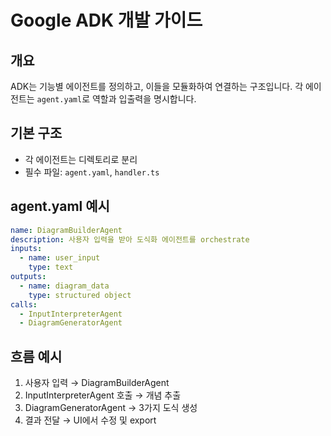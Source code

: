 # Google ADK 개발 가이드

## 개요
ADK는 기능별 에이전트를 정의하고, 이들을 모듈화하여 연결하는 구조입니다. 각 에이전트는 `agent.yaml`로 역할과 입출력을 명시합니다.

## 기본 구조
- 각 에이전트는 디렉토리로 분리
- 필수 파일: `agent.yaml`, `handler.ts`

## agent.yaml 예시
```yaml
name: DiagramBuilderAgent
description: 사용자 입력을 받아 도식화 에이전트를 orchestrate
inputs:
  - name: user_input
    type: text
outputs:
  - name: diagram_data
    type: structured object
calls:
  - InputInterpreterAgent
  - DiagramGeneratorAgent
```

## 흐름 예시
1. 사용자 입력 → DiagramBuilderAgent
2. InputInterpreterAgent 호출 → 개념 추출
3. DiagramGeneratorAgent → 3가지 도식 생성
4. 결과 전달 → UI에서 수정 및 export
